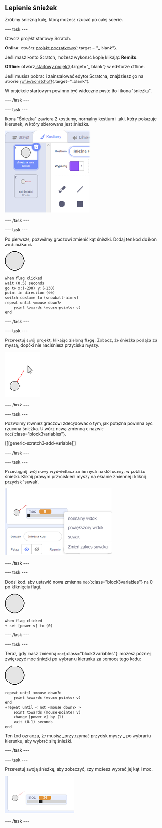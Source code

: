 ## Lepienie śnieżek

Zróbmy śnieżną kulę, którą możesz rzucać po całej scenie.

--- task ---

Otwórz projekt startowy Scratch.

**Online**: otwórz [projekt początkowy](https://rpf.io/snowball-fight-on){: target = "_ blank"}.

Jeśli masz konto Scratch, możesz wykonać kopię klikając **Remiks**.

**Offline**: otwórz[ startowy projekt](https://rpf.io/p/en/snowball-fight-go){:target="_ blank"} w edytorze offline.

Jeśli musisz pobrać i zainstalować edytor Scratcha, znajdziesz go na stronie [rpf.io/scratchoff](https://rpf.io/scratchoff){:target="_blank"}.

W projekcie startowym powinno być widoczne puste tło i ikona "śnieżka".

--- /task ---

--- task ---

Ikona "Śnieżka" zawiera 2 kostiumy, normalny kostium i taki, który pokazuje kierunek, w który skierowana jest śnieżka.

![kostiumy śnieżki](images/snow-costume.png)

--- /task ---

--- task ---

Po pierwsze, pozwólmy graczowi zmienić kąt śnieżki. Dodaj ten kod do ikon ze śnieżkami:

![ikona śnieżki](images/snowball-sprite.png)

```blocks3
when flag clicked
wait (0.5) seconds
go to x:(-200) y:(-130)
point in direction (90)
switch costume to (snowball-aim v)
repeat until <mouse down?>
    point towards (mouse-pointer v)
end
```

--- /task ---

--- task ---

Przetestuj swój projekt, klikając zieloną flagę. Zobacz, że śnieżka podąża za myszą, dopóki nie naciśniesz przycisku myszy.

![ikona Śnieżka celująca śnieżną kulą we wskazane myszką miejsce](images/snow-mouse.png)

--- /task ---

--- task ---

Pozwólmy również graczowi zdecydować o tym, jak potężna powinna być rzucona śnieżka. Utwórz nową zmienną o nazwie `moc`{:class="block3variables"}.

[[[generic-scratch3-add-variable]]]

--- /task ---

--- task ---

Przeciągnij twój nowy wyświetlacz zmiennych na dół sceny, w pobliżu śnieżki. Kliknij prawym przyciskiem myszy na ekranie zmiennej i kliknij przycisk 'suwak'.

![zmienna zmieniona na suwak](images/snow-slider.png)

--- /task ---

--- task ---

Dodaj kod, aby ustawić nową zmienną `moc`{:class="block3variables"} na 0 po kliknięciu flagi.

![ikona śnieżki](images/snowball-sprite.png)

```blocks3
when flag clicked
+ set [power v] to (0)
```

--- /task ---

--- task ---

Teraz, gdy masz zmienną `moc`{:class="block3variables"}, możesz później zwiększyć moc śnieżki _po_ wybraniu kierunku za pomocą tego kodu:

![ikona śnieżki](images/snowball-sprite.png)

```blocks3
repeat until <mouse down?>
    point towards (mouse-pointer v)
end
+repeat until < not <mouse down?> >
    point towards (mouse-pointer v)
    change [power v] by (1)
    wait (0.1) seconds
end
```

Ten kod oznacza, że musisz _przytrzymać przycisk myszy _ po wybraniu kierunku, aby wybrać siłę śnieżki.

--- /task ---

--- task ---

Przetestuj swoją śnieżkę, aby zobaczyć, czy możesz wybrać jej kąt i moc.

![zmienna moc na 35 obok celu śnieżki](images/snow-test.png)

--- /task ---
